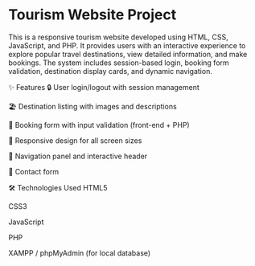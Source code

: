 # Tourism Website Project
This is a responsive tourism website developed using HTML, CSS, JavaScript, and PHP. It provides users with an interactive experience to explore popular travel destinations, view detailed information, and make bookings. The system includes session-based login, booking form validation, destination display cards, and dynamic navigation.

✨ Features
🔒 User login/logout with session management

🏖️ Destination listing with images and descriptions

📝 Booking form with input validation (front-end + PHP)

📱 Responsive design for all screen sizes

🧭 Navigation panel and interactive header

💬 Contact form

🛠️ Technologies Used
HTML5

CSS3

JavaScript

PHP

XAMPP / phpMyAdmin (for local database)
